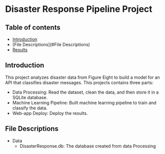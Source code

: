 # Disaster Response Pipeline Project

## Table of contents
* [Introduction](#Introduction)
* [File Descriptions](#File Descriptions)
* [Results](#Results)

## Introduction
This project analyzes disaster data from Figure Eight to build a model for an API that classifies disaster messages. This projects contains three parts:
* Data Processing: Read the dataset, clean the data, and then store it in a SQLite database.
* Machine Learning Pipeline: Built machine learning pipeline to train and classify the data. 
* Web-app Deploy: Deploy the results.

## File Descriptions
- Data
  - DisasterResponse.db: The database created from data Processing
  
